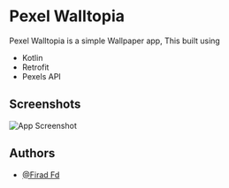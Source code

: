 
# Pexel Walltopia

Pexel Walltopia is a  simple Wallpaper app, This built using 
- Kotlin
- Retrofit 
- Pexels API
## Screenshots

![App Screenshot](https://firebasestorage.googleapis.com/v0/b/app-screenshot-352c0.appspot.com/o/Pexel%20Walltopia.png?alt=media&token=f060956d-4912-4b0e-86e4-4877861bb920)

## Authors
- [@Firad Fd](https://www.github.com/firadfd)

